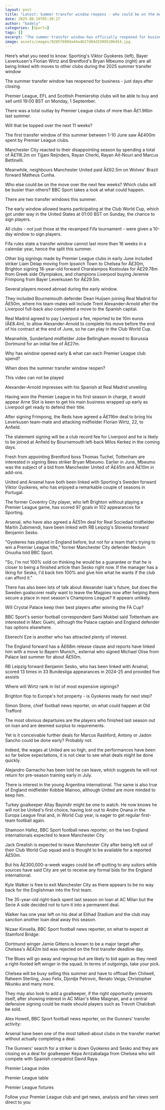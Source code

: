 ```yaml
---
layout: post
title: "Latest: Summer transfer window reopens - who could be on the move?"
date: 2025-06-16T05:30:27
author: "badely"
categories: [Sports]
tags: []
excerpt: "The summer transfer window has officially reopened for business - just days after closing!"
image: assets/images/9285f6904a44a4627d04d33995206454.jpg
---
```


Here’s what you need to know: Sporting's Viktor Gyokeres (left), Bayer Leverkusen's Florian Wirtz and Brentford's Bryan Mbeumo (right) are all being linked with moves to other clubs during the 2025 summer transfer window

The summer transfer window has reopened for business - just days after closing.

Premier League, EFL and Scottish Premiership clubs will be able to buy and sell until 19:00 BST on Monday, 1 September.

There was a total outlay by Premier League clubs of more than Â£1.96bn last summer.

Will that be topped over the next 11 weeks?

The first transfer window of this summer between 1-10 June saw Â£400m spent by Premier League clubs.

Manchester City reacted to their disappointing season by spending a total of Â£116.2m on Tijjani Reijnders, Rayan Cherki, Rayan Ait-Nouri and Marcus Bettinelli.

Meanwhile, neighbours Manchester United paid Â£62.5m on Wolves' Brazil forward Matheus Cunha.

Who else could be on the move over the next few weeks? Which clubs will be busier than others? BBC Sport takes a look at what could happen.

There are two transfer windows this summer.

The early window allowed teams participating at the Club World Cup, which got under way in the United States at 01:00 BST on Sunday, the chance to sign players. 

All clubs - not just those at the revamped Fifa tournament - were given a 10-day window to sign players.

Fifa rules state a transfer window cannot last more than 16 weeks in a calendar year, hence the split this summer.

Other big signings made by Premier League clubs in early June included striker Liam Delap moving from Ipswich Town to Chelsea for Â£30m, Brighton signing 18-year-old forward Charalampos Kostoulas for Â£29.78m from Greek side Olympiakos, and champions Liverpool buying Jeremie Frimpong from Bayer Leverkusen for Â£29.5m.

Several players moved abroad during the early window.

They included Bournemouth defender Dean Huijsen joining Real Madrid for Â£50m, where his team-mates will include Trent Alexander-Arnold after the Liverpool full-back also completed a move to the Spanish capital.

Real Madrid agreed to pay Liverpool a fee, reported to be 10m euros (Â£8.4m), to allow Alexander-Arnold to complete his move before the end of his contract at the end of June, so he can play in the Club World Cup.

Meanwhile, Sunderland midfielder Jobe Bellingham moved to Borussia Dortmund for an initial fee of Â£27m.

Why has window opened early & what can each Premier League club spend?

When does the summer transfer window reopen?

This video can not be played

Alexander-Arnold impresses with his Spanish at Real Madrid unveiling

Having won the Premier League in his first season in charge, it would appear Arne Slot is keen to get his main business wrapped up early as Liverpool get ready to defend their title.

After signing Frimpong, the Reds have agreed a Â£116m deal to bring his Leverkusen team-mate and attacking midfielder Florian Wirtz, 22, to Anfield.

The statement signing will be a club record fee for Liverpool and he is likely to be joined at Anfield by Bournemouth left-back Milos Kerkez in the coming days.

Fresh from appointing Brentford boss Thomas Tuchel, Tottenham are interested in signing Bees striker Bryan Mbeumo. Earlier in June, Mbeumo was the subject of a bid from Manchester United of Â£45m and Â£10m in add-ons.

United and Arsenal have both been linked with Sporting's Sweden forward Viktor Gyokeres, who has enjoyed a remarkable couple of seasons in Portugal.

The former Coventry City player, who left Brighton without playing a Premier League game, has scored 97 goals in 102 appearances for Sporting.

Arsenal, who have also agreed a Â£51m deal for Real Sociedad midfielder Martin Zubimendi, have been linked with RB Leipzig's Slovenia forward Benjamin Sesko.

"Gyokeres has played in England before, but not for a team that's trying to win a Premier League title," former Manchester City defender Nedum Onuoha told BBC Sport.

"So, I'm not 100% sold on thinking he would be a guarantee or that he is closer to being a finished article than Sesko right now. If the manager has a liking for Sesko, I'd back him 100% and give him what he wants if the club can afford it."

There has also been lots of talk about Alexander Isak's future, but does the Sweden goalscorer really want to leave the Magpies now after helping them secure a place in next season's Champions League? It appears unlikely.

Will Crystal Palace keep their best players after winning the FA Cup?

BBC Sport's senior football correspondent Sami Mokbel said Tottenham are interested in Marc Guehi, although the Palace captain and England defender has options elsewhere.

Eberechi Eze is another who has attracted plenty of interest.

The England forward has a Â£68m release clause and reports have linked him with a move to Bayern Munich,, external who signed Michael Olise from Palace last summer for about Â£50m.

RB Leipzig forward Benjamin Sesko, who has been linked with Arsenal, scored 13 times in 33 Bundesliga appearances in 2024-25 and provided five assists

Where will Wirtz rank in list of most expensive signings?

Brighton flop to Europe's hot property - is Gyokeres ready for next step?

Simon Stone, chief football news reporter, on what could happen at Old Trafford

The most obvious departures are the players who finished last season out on loan and are deemed surplus to requirements.

Yet is it conceivable further deals for Marcus Rashford, Antony or Jadon Sancho could be done early? Probably not.

Indeed, the wages at United are so high, and the performances have been so far below expectations, it is not clear to see what deals might be done quickly.

Alejandro Garnacho has been told he can leave, which suggests he will not return for pre-season training early in July.

There is interest in the young Argentina international. The same is also true of England midfielder Kobbie Mainoo, although United are more minded to keep him.

Turkey goalkeeper Altay Bayindir might be one to watch. He now knows he will not be United's first choice, having lost out to Andre Onana in the Europa League final and, in World Cup year, is eager to get regular first-team football again.

Shamoon Hafez, BBC Sport football news reporter, on the two England internationals expected to leave Manchester City 

Jack Grealish is expected to leave Manchester City after being left out of their Club World Cup squad and is thought to be available for a reported Â£50m.

But his Â£300,000-a-week wages could be off-putting to any suitors while sources have said City are yet to receive any formal bids for the England international.

Kyle Walker is free to exit Manchester City as there appears to be no way back for the Englishman into the first team.

The 35-year-old right-back spent last season on loan at AC Milan but the Serie A side decided not to turn it into a permanent deal.

Walker has one year left on his deal at Etihad Stadium and the club may sanction another loan deal away this season.

Nizaar Kinsella, BBC Sport football news reporter, on what to expect at Stamford Bridge:

Dortmund winger Jamie Gittens is known to be a major target after Chelsea's Â£42m bid was rejected on the first transfer deadline day. 

The Blues will go away and regroup but are likely to bid again as they need a right-footed left winger in the squad. In terms of outgoings, take your pick.

Chelsea will be busy selling this summer and have to offload Ben Chilwell, Raheem Sterling, Joao Felix, Djordje Petrovic, Renato Veiga, Christopher Nkunku and many more. 

They may also look to add a goalkeeper, if the right opportunity presents itself, after showing interest in AC Milan's Mike Maignan, and a central defensive signing could be made should players such as Trevoh Chalobah be sold.

Alex Howell, BBC Sport football news reporter, on the Gunners' transfer activity:

Arsenal have been one of the most talked-about clubs in the transfer market without actually completing a deal.

The Gunners' search for a striker is down Gyokeres and Sesko and they are closing on a deal for goalkeeper Kepa Arrizabalaga from Chelsea who will compete with Spanish compatriot David Raya.

Premier League index

Premier League table

Premier League fixtures

Follow your Premier League club and get news, analysis and fan views sent direct to you

